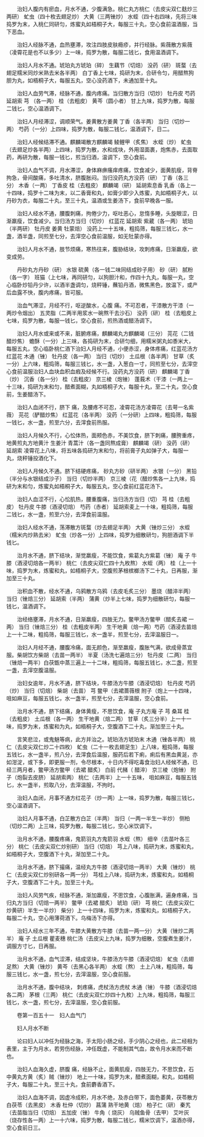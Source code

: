<!-- { "loadSidebar": true } -->
　　治妇人腹内有瘀血，月水不通，少腹满急。桃仁丸方桃仁（去皮尖双仁麸炒三两研） 虻虫（四十枚去翅足炒） 大黄（三两锉炒） 水蛭（四十右四味，先将三味捣罗为末，入桃仁同研匀，炼蜜丸如梧桐子大，每服三十丸，空心食前温酒服，当下恶血。

　　治妇人经脉不通，血热壅滞，攻注四肢皮肤瘾疹，并行经脉。紫薇散方紫薇（凌霄花是也不以多少）上一味，捣罗为散，每服二钱匕，食用温酒调下。

　　治妇人月水不通。琥珀丸方琥珀（碎） 生藕节（切焙） 没药（研） 斑蝥（去翅足糯米同炒米熟去米各半两） 白丁香上七味，捣研为末，合研令匀，用醋熬狗胆为丸，如梧桐子大，每服五丸，空心没药酒下，未通加至十丸。

　　治妇人血劳气滞，经脉不通，腹内疼痛。当归散方当归（切炒） 牡丹皮 芍药 延胡索 芎 （各一两） 桂（去粗皮） 黄芩（圆小者） 甘上九味，捣罗为散，每服二钱匕，空心温酒调下。

　　治妇人月经滞涩，调顺荣气。姜黄散方姜黄 丁香（各半两） 当归（切炒一两） 芍药（一分）上四味，捣罗为散，每服二钱匕，温酒调下，日二。

　　治妇人经候结滞不通。麒麟竭散方麒麟竭 鲮鲤甲（炙焦） 水蛭（炒） 虻虫（去翅足炒各半两）上四味，捣罗为散，水和成块，外用湿面裹，炮焦赤，去面取药，再研为散，每服一钱匕，煎当归酒，温调下，空心食前。

　　治妇人血气不调，月水滞涩，身体麻痹瘙痒疼痛，饮食减少，面黄肌瘦，背脊拘急，骨间酸痛，多吐清水，脐腹胀闷。当归没药丸方没药（研） 丁香（各三分） 木香（一两） 丁香皮 桂（去粗皮） 麒麟竭（研） 延胡索息香 乳香（各上一十四味，捣罗十二味为末，以二香膏和丸，如膏少即少入炼蜜，丸如梧桐子大，以丹砂为衣，每服二十丸，至三十丸，温酒或生姜汤下，食前早晚各一服。

　　治妇人经水不通，腰腹刺痛，拘倦少力，呕吐恶心，怠惰多睡，头旋眼涩，日渐羸瘦，饮食减少。当归汤方当归（切炒） 红蓝花 延胡索 紫葳（各一两） 琥珀（半两研） 牡丹皮 姜黄 牡蒙焙） 没药上一十五味，粗捣筛，每服三钱匕，水一盏，酒半盏，同煎至七分，去滓空心食前温服，如无牡蒙亦得。

　　治妇人月水不通，肢节烦痛，寒热往来，腹胁结块，攻刺疼痛，日渐羸瘦，欲变成劳。

　　丹砂丸方丹砂（研） 水银 硫黄（各一钱二味同结成砂子用） 砂（研） 腻粉（各一字） 班猫（上七味，再同研匀，以狗胆汁和，作四十九丸，每服一丸，空心临卧炒铅丹少许，以酒半盏调匀，烧秤锤，蘸铅丹酒，微焦黑色，放温下，或产后血露不快，腹内疼痛，皆可服。

　　治血气滞涩，月经不行，呕逆酸水，心腹 痛。不可忍者，干漆散方干漆（一两炒令烟出） 五灵脂（二两半用浆水一碗熬干去沙石） 没药（研） 桂（去粗皮上七味，捣罗为散，每服一钱匕，空心食前，煎热酒或醋汤调下。

　　治妇人月水或来或不来，脏腑疼痛，麒麟竭丸方麒麟竭（三分） 芫花（二钱醋炒焦） 蟾酥（一分）上三味，各捣研为末，合研匀细，用糯米粥丸如黍米大，每服五丸，空心临卧桃仁酒下治妇人月经不通，小便赤涩，身体疼痛，红蓝花汤方红蓝花 木通（锉） 牡丹皮（各一两） 当归（切炒） 土瓜根（各半两） 甘草（炙一分）上六味，粗捣筛，每服三钱匕，水一盏，入葱白一寸，同煎至七分，去滓空心食前温服治妇人血块血积血瘕及经候不行。没药丸方没药（研） 麒麟竭 丁香（炒） 沉香（各一分） 桂（去粗皮） 京三棱（炮锉） 蓬莪术（干漆（一两上一十三味，捣研为末和匀，醋煮面糊，丸如梧桐子大，每服十丸，至二十丸，空心食前，生姜醋汤下。

　　治妇人血闭不行，脐下 痛，及腰疼不可忍，凌霄花汤方凌霄花（去萼一名紫薇） 芫花（酽醋炒焦） 红蓝花（各半两） 没药（一分研）上四味，粗捣筛，每服一钱匕，水一盏，煎至六分，去滓食前热服。

　　治妇人月候久不行，心忪体热，面颊色赤，不美饮食，脐下刺痛，腰胯重疼，地黄煎丸方地黄汁 生姜汁 青蒿汁（各一盏同熬成膏） 麒麟竭（研） 没药（研） 延胡索 凌霄花上八味，将五味各捣研为末和匀，将前膏子丸如弹子大，每服一丸，烧秤锤投酒化下。

　　冶妇人月候久不通。脐下结硬疼痛， 砂丸方砂（研半两） 水银（一分） 黑铅（半分与水银结成沙子） 当归（切炒半两） 京三棱（花（醋炒焦各一上九味，捣研为末和匀，炼蜜丸如梧桐子大，每服五丸，空心食前红蓝花汤下。

　　治妇人血涩不行，心忪肌热，腰重腹痛，当归汤方当归（切） 芎 桂（去粗皮） 牡丹皮 牛膝（酒浸切焙） 芍药（赤者） 延胡索麦上一十味，粗捣筛，每服二钱匕，水一盏，煎至六分，去滓食前温服。

　　治妇人经水不通，荡滞散方斑蝥（炒去翅足半两） 大黄（锉炒三分） 水蛭（糯米内炒熟去米） 虻虫（炒各一分）上四味，捣罗为细散研匀，狗胆酒调下半钱匕。

　　治月水不通，脐下结块，渐觉羸瘦，不能饮食，紫葛丸方紫葛（锉） 庵 子 牛膝（酒浸切焙各一两半） 桃仁（去皮尖双仁四十九枚熬） 水蛭（两） 桂（上一十味，捣罗为末，炼蜜和丸，如梧桐子大，空腹煎茅根槟榔汤下二十丸，日再服，渐加至三十丸。

　　治积血不散，经水不通，乌鸦散方乌鸦（去皮毛炙三分） 墨烧（醋淬半两） 当归（锉焙三分） 延胡索（半两） 蒲黄（炒半上七味，捣罗为细散研匀，每服一钱匕，温酒调下。

　　治经络壅滞，月水不通，日渐羸瘦，四肢无力。鳖甲汤方鳖甲（醋炙去裙 一两） 当归（锉焙三分） 桂（去粗皮半两） 生干地黄（焙一两）芍药（酒浸去苗焙上一十二味，粗捣筛，每服三钱匕，水一盏半，煎至七分，去滓温服日一。

　　治妇人月经不通，腰腹冷痛，面无颜色，渐至羸瘦，腹胀气满，欲成骨蒸宜服。柴胡饮方柴胡（去苗一两半） 半夏（汤洗七遍焙三分） 牡丹皮（二两） 当归（锉焙一两半）白茯甑中蒸三遍上一十二味，粗捣筛，每服五钱匕，水二盏，煎至一盏，去滓空腹温服。

　　治妇女逾年，月水不通，脐下结块，牛膝汤方牛膝（酒浸切焙） 牡丹皮 芍药（炒） 当归（切焙） 柴胡（去苗） 芎 鳖甲（去裙蔷薇根 附子（炮上一十四味， 咀如麻豆，每服五钱匕，水一盏半，煎至七分，去滓温服，空心食前。

　　治月水不通，脐下结痛，身体黄瘦，不思饮食，庵 子丸方庵 子 芎 桑耳 桂（去粗皮） 土瓜根（各一两） 生干地黄（焙二两） 甘草（炙三分半）上一十一味，捣罗为末，炼蜜和为丸，如梧桐子大，空腹酒下二十丸，渐加至三十丸。

　　言笑悲泣，或鬼魅等病，此方并治之。琥珀汤方琥珀末 木通（锉各半两） 桃仁（去皮尖双仁炒二十四枚） 虻虫（二十一枚去翅足生）上八味，粗捣筛，每服五钱匕，水一盏半，煎八分，去滓食后温服，服药后若下痢，痢后有黑血黄涎，亦如泔淀，或下多，即更服一剂，令尽根本，十日内不得吃毒食治妇人经候不通，已经三两月者，鳖甲汤方鳖甲（去裙 醋炙） 白前 代赭（ 醋淬） 京三棱（炮锉） 附子（炮裂去皮脐） 延胡索两） 桃仁（去两半）上一十五味， 咀如麻豆，每服五钱匕，水一盏半，煎取八分，去滓温服，不拘时。

　　治妇人血闭，月事不通方红花子（炒一两）上一味，捣罗为散，每服三钱匕，空心温酒调下。

　　治妇人月事不通，白芷散方白芷（半两） 当归（一两一半生一半炒） 侧柏（切炒二两）上三味，捣罗为散，每服二钱匕，空心米饮调下。

　　治月水不通，腰腹疼痛，鬼箭羽丸方鬼箭羽 水蛭（熬） 细辛（去苗叶各三分） 桃仁（去皮尖双仁炒别研） 当归（切焙） 芎上八味，捣研为末，炼蜜和丸，如梧桐子大，空腹酒下十丸，渐加至二十丸。

　　治月水不通，脐下撮痛，温经丸方牛膝（酒浸切焙一两半） 大黄（锉炒） 桃仁（去皮尖双仁炒别研各一两一分） 芎桂上八味，捣研为末，炼蜜和丸，如梧桐子大，空腹酒下二十丸，加至三十丸。

　　治妇人风劳气疾，经脉不通，渐加羸瘦，不思饮食，心腹胀满，遍身疼痛，当归丸方当归（切焙一两半） 鳖甲（去裙 醋炙） 琥珀（研） 芎 桃仁（去皮尖双仁炒黄研）半生一半炒） 柴分）上一十四味，捣罗为末，炼蜜和丸，如梧桐子大，每服二十丸，空心用薄荷酒下。乌梅汤下亦得。

　　治妇人经水三年不通，牛膝大黄散方牛膝（去苗一两一分） 大黄（锉炒二两半） 庵 子 土瓜根 瞿麦穗 桃仁汤（去皮尖上九味，捣罗为细散，空腹煮生姜汁，调服方寸匕，日再服。

　　治月水不通，血气涩滞，结成坚块，牛膝汤方牛膝（酒浸切焙） 虻虫（去翅足熬） 大黄（锉炒） 黄芩（去黑心各半两） 水蛭（熬） 土上八味，粗捣筛，每服三钱匕，水一盏，煎七分，去滓温服，空心食前服。

　　治月水不通，腹中结块， 刺疼痛，虎杖汤方虎杖 木通（锉） 牛膝（酒浸切焙各二两） 茅根（三两） 桃仁（去皮尖双仁炒四十九枚）上九味，粗捣筛，每服三钱匕，水一盏，煎七分，去滓温服，空心食前服。

　　卷第一百五十一　妇人血气门

　　妇人月水不断

　　论曰妇人以冲任为经脉之海，手太阳小肠之经，手少阴心之经也，此二经相为表里，主于为月水，若劳伤经脉，冲任既虚，不能制其气血，故令月水来而不断也。

　　治妇人血海久虚，脐腹 痛，经脉不止，面黄肌瘦，四肢无力，不思饮食，石中黄丸方黄（炙）贼（锉炒） 地上一十味，捣罗为末，醋煮面糊，和丸，如梧桐子大，每服二十丸，至三十丸，食前麝香酒下。

　　治妇人血海不调，因虚冷成积，月水不绝，及赤白带下，面色萎黄，茯苓散方白茯苓（去黑皮） 木香 杜仲（切炒） 菖蒲 熟干地黄（焙） 柏子仁（研） 秦艽（去苗脂当归（切焙） 五加皮（锉） 牛角（ 烧灰） 乌贼鱼骨（去甲） 艾叶灰（烧存性各一两）上一十六味，捣罗为散，每服二钱匕，糯米饮调下，温酒亦得，空心食前日三。

